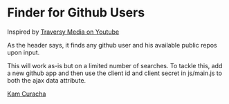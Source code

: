# Finder for Github Users

Inspired by [Traversy Media on Youtube](https://www.youtube.com/watch?v=lIKrfLWNsUI)

As the header says, it finds any github user and his available public repos upon input.

This will work as-is but on a limited number of searches. To tackle this, add a new github app and then use the client id and client secret in js/main.js to both the ajax data attribute.

[Kam Curacha](https://curacha.me)